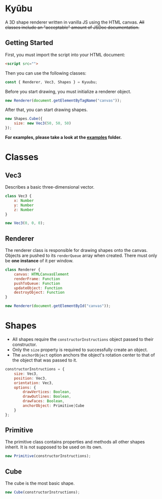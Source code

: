 # Kyūbu
A 3D shape renderer written in vanilla JS using the HTML canvas.
~~All classes include an "acceptable" amount of JSDoc documentation.~~

## Getting Started
First, you must import the script into your HTML document:
```html
<script src="">
```
Then you can use the following classes:
```js
const { Renderer, Vec3, Shapes } = Kyuubu;
```
Before you start drawing, you must initialize a renderer object.
```js
new Renderer(document.getElementByTagName("canvas"));
```
After that, you can start drawing shapes.
```js
new Shapes.Cube({
    size: new Vec3(50, 50, 50)
});
```
**For examples, please take a look at the [examples](https://github.com/GizmoTjaz/kyuubu/tree/master/examples) folder.**

# Classes


## Vec3
Describes a basic three-dimensional vector.
```js
class Vec3 {
    x: Number
    y: Number
    z: Number
}

new Vec3(0, 0, 0);
```

## Renderer
The renderer class is responsible for drawing shapes onto the canvas. Objects are pushed to its `renderQueue` array when created. There must only be **one instance** of it per window.
```js
class Renderer {
    canvas: HTMLCanvasElement
    renderFrame: Function
    pushToQueue: Function
    updateObject: Function
    destroyObject: Function
}

new Renderer(document.getElementById("canvas"));
```


# Shapes

- All shapes require the `constructorInstructions` object passed to their constructor.
- Only the `size` property is required to successfully create an object.
- The `anchorObject` option anchors the object's rotation center to that of the object that was passed to it.
```js
constructorInstructions = {
    size: Vec3,
    position: Vec3,
    orientation: Vec3,
    options: {
        drawVertices: Boolean,
        drawOutlines: Boolean,
        drawFaces: Boolean,
        anchorObject: Primitive|Cube
    }
};
```

## Primitive
The primitive class contains properties and methods all other shapes inherit. It is not supposed to be used on its own.
```js
new Primitive(constructorInstructions);
```

## Cube
The cube is the most basic shape.
```js
new Cube(constructorInstructions);
```